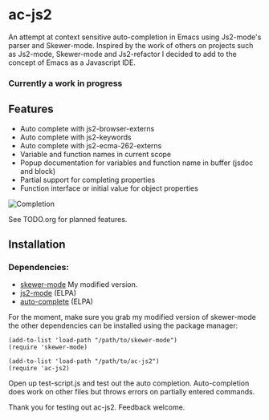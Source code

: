 # ac-js2


An attempt at context sensitive auto-completion in Emacs using Js2-mode's parser and Skewer-mode. Inspired by the work of others on projects such as Js2-mode, Skewer-mode and Js2-refactor I decided to add to the concept of Emacs as a Javascript IDE.

### Currently a work in progress 

## Features

 * Auto complete with js2-browser-externs
 * Auto complete with js2-keywords
 * Auto complete with js2-ecma-262-externs
 * Variable and function names in current scope
 * Popup documentation for variables and function name in buffer (jsdoc and block)
 * Partial support for completing properties
 * Function interface or initial value for object properties

![Completion](https://raw.github.com/ScottyB/ac-js2/master/images/function-interface.png)

See TODO.org for planned features.

## Installation

### Dependencies:

 * [skewer-mode](https://github.com/ScottyB/skewer-mode) My modified version.
 * [js2-mode](https://github.com/mooz/js2-mode) (ELPA)
 * [auto-complete](https://github.com/auto-complete/auto-complete) (ELPA)

For the moment, make sure you grab my modified version of skewer-mode the other dependencies can be installed using the package manager:

```
(add-to-list 'load-path "/path/to/skewer-mode")
(require 'skewer-mode)
```

```
(add-to-list 'load-path "/path/to/ac-js2")
(require 'ac-js2)
```
Open up test-script.js and test out the auto completion. Auto-completion does work on other files but throws errors on partially entered commands.

Thank you for testing out ac-js2. Feedback welcome.

